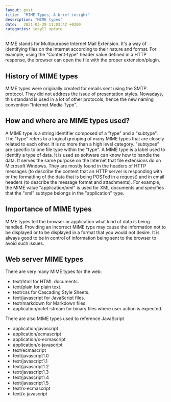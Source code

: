 ```yaml
---
layout: post
title:  "MIME Types, A brief insight"
description: "MIME types"
date:   2021-03-29 11:03:42 +0300
categories: jekyll update
---
```

MIME stands for Multipurpose Internet Mail Extension. It's a way of identifying files on the Internet according to their nature and format. For example, using the "Content-type" header value defined in a HTTP response, the browser can open the file with the proper extension/plugin.

## History of MIME types
MIME types were originally created for emails sent using the SMTP protocol. They did not address the issue of presentation styles. Nowadays, this standard is used in a lot of other protocols, hence the new naming convention "Internet Media Type".

## How and where are MIME types used?
A MIME type is a string identifier composed of a "type" and a "subtype". The "type" refers to a logical grouping of many MIME types that are closely related to each other. It is no more than a high level category. "subtypes" are specific to one file type within the "type".
A MIME type is a label used to identify a type of data. It is used so software can know how to handle the data. It serves the same purpose on the Internet that file extensions do on Microsoft Windows.
They are mostly found in the headers of HTTP messages (to describe the content that an HTTP server is responding with or the formatting of the data that is being POSTed in a request) and in email headers (to describe the message format and attachments).
For example, the MIME value "application/xml" is used for XML documents and specifies that the "xml" subtype belongs in the "application" type.

## Importance of MIME types
MIME types tell the browser or application what kind of data is being handled. Providing an incorrect MIME type may cause the information not to be displayed or to be displayed in a format that you would not desire. It is always good to be in control of information being sent to the browser to avoid such issues.

## Web server MIME types
There are very many MIME types for the web:
* text/html for HTML documents.
* text/plain for plain text.
* text/css for Cascading Style Sheets.
* text/javascript for JavaScript files.
* text/markdown for Markdown files.
* application/octet-stream for binary files where user action is expected.

There are also MIME types used to reference JavaScript
* application/javascript
* application/ecmascript
* application/x-ecmascript
* application/x-javascript
* text/ecmascript
* text/javascript1.0
* text/javascript1.1
* text/javascript1.2
* text/javascript1.3
* text/javascript1.4
* text/javascript1.5
* text/x-ecmascript
* text/x-javascript